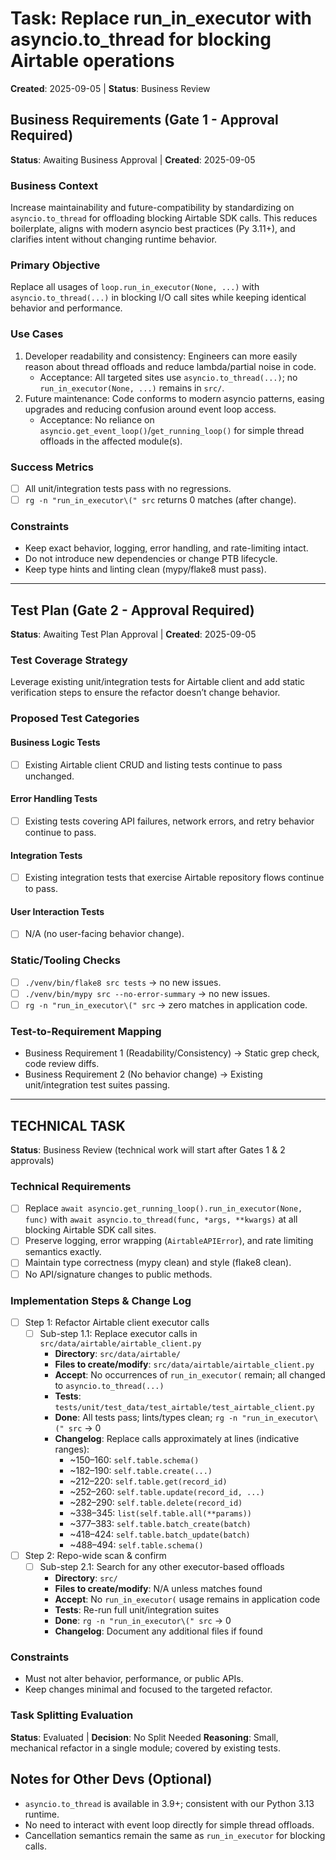 # Task: Replace run_in_executor with asyncio.to_thread for blocking Airtable operations
**Created**: 2025-09-05 | **Status**: Business Review

## Business Requirements (Gate 1 - Approval Required)
**Status**: Awaiting Business Approval | **Created**: 2025-09-05

### Business Context
Increase maintainability and future-compatibility by standardizing on `asyncio.to_thread` for offloading blocking Airtable SDK calls. This reduces boilerplate, aligns with modern asyncio best practices (Py 3.11+), and clarifies intent without changing runtime behavior.

### Primary Objective
Replace all usages of `loop.run_in_executor(None, ...)` with `asyncio.to_thread(...)` in blocking I/O call sites while keeping identical behavior and performance.

### Use Cases
1. Developer readability and consistency: Engineers can more easily reason about thread offloads and reduce lambda/partial noise in code.
   - Acceptance: All targeted sites use `asyncio.to_thread(...)`; no `run_in_executor(None, ...)` remains in `src/`.
2. Future maintenance: Code conforms to modern asyncio patterns, easing upgrades and reducing confusion around event loop access.
   - Acceptance: No reliance on `asyncio.get_event_loop()`/`get_running_loop()` for simple thread offloads in the affected module(s).

### Success Metrics
- [ ] All unit/integration tests pass with no regressions.
- [ ] `rg -n "run_in_executor\(" src` returns 0 matches (after change).

### Constraints
- Keep exact behavior, logging, error handling, and rate-limiting intact.
- Do not introduce new dependencies or change PTB lifecycle.
- Keep type hints and linting clean (mypy/flake8 must pass).

---

## Test Plan (Gate 2 - Approval Required)
**Status**: Awaiting Test Plan Approval | **Created**: 2025-09-05

### Test Coverage Strategy
Leverage existing unit/integration tests for Airtable client and add static verification steps to ensure the refactor doesn’t change behavior.

### Proposed Test Categories
#### Business Logic Tests
- [ ] Existing Airtable client CRUD and listing tests continue to pass unchanged.

#### Error Handling Tests
- [ ] Existing tests covering API failures, network errors, and retry behavior continue to pass.

#### Integration Tests
- [ ] Existing integration tests that exercise Airtable repository flows continue to pass.

#### User Interaction Tests
- [ ] N/A (no user-facing behavior change).

### Static/Tooling Checks
- [ ] `./venv/bin/flake8 src tests` → no new issues.
- [ ] `./venv/bin/mypy src --no-error-summary` → no new issues.
- [ ] `rg -n "run_in_executor\(" src` → zero matches in application code.

### Test-to-Requirement Mapping
- Business Requirement 1 (Readability/Consistency) → Static grep check, code review diffs.
- Business Requirement 2 (No behavior change) → Existing unit/integration test suites passing.

---

## TECHNICAL TASK
**Status**: Business Review (technical work will start after Gates 1 & 2 approvals)

### Technical Requirements
- [ ] Replace `await asyncio.get_running_loop().run_in_executor(None, func)` with `await asyncio.to_thread(func, *args, **kwargs)` at all blocking Airtable SDK call sites.
- [ ] Preserve logging, error wrapping (`AirtableAPIError`), and rate limiting semantics exactly.
- [ ] Maintain type correctness (mypy clean) and style (flake8 clean).
- [ ] No API/signature changes to public methods.

### Implementation Steps & Change Log
- [ ] Step 1: Refactor Airtable client executor calls
  - [ ] Sub-step 1.1: Replace executor calls in `src/data/airtable/airtable_client.py`
    - **Directory**: `src/data/airtable/`
    - **Files to create/modify**: `src/data/airtable/airtable_client.py`
    - **Accept**: No occurrences of `run_in_executor(` remain; all changed to `asyncio.to_thread(...)`
    - **Tests**: `tests/unit/test_data/test_airtable/test_airtable_client.py`
    - **Done**: All tests pass; lints/types clean; `rg -n "run_in_executor\(" src` → 0
    - **Changelog**: Replace calls approximately at lines (indicative ranges):
      - ~150–160: `self.table.schema()`
      - ~182–190: `self.table.create(...)`
      - ~212–220: `self.table.get(record_id)`
      - ~252–260: `self.table.update(record_id, ...)`
      - ~282–290: `self.table.delete(record_id)`
      - ~338–345: `list(self.table.all(**params))`
      - ~377–383: `self.table.batch_create(batch)`
      - ~418–424: `self.table.batch_update(batch)`
      - ~488–494: `self.table.schema()`

- [ ] Step 2: Repo-wide scan & confirm
  - [ ] Sub-step 2.1: Search for any other executor-based offloads
    - **Directory**: `src/`
    - **Files to create/modify**: N/A unless matches found
    - **Accept**: No `run_in_executor(` usage remains in application code
    - **Tests**: Re-run full unit/integration suites
    - **Done**: `rg -n "run_in_executor\(" src` → 0
    - **Changelog**: Document any additional files if found

### Constraints
- Must not alter behavior, performance, or public APIs.
- Keep changes minimal and focused to the targeted refactor.

### Task Splitting Evaluation
**Status**: Evaluated | **Decision**: No Split Needed
**Reasoning**: Small, mechanical refactor in a single module; covered by existing tests.

## Notes for Other Devs (Optional)
- `asyncio.to_thread` is available in 3.9+; consistent with our Python 3.13 runtime.
- No need to interact with event loop directly for simple thread offloads.
- Cancellation semantics remain the same as `run_in_executor` for blocking calls.

